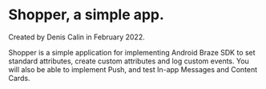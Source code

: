 # Shopper, a simple app.
 Created by Denis Calin in February 2022.

Shopper is a simple application for implementing Android Braze SDK to set standard attributes, create custom attributes and log custom events. You will also be able to implement Push, and test In-app Messages and Content Cards.
